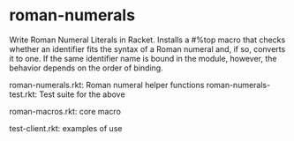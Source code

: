 roman-numerals
==============

Write Roman Numeral Literals in Racket.  Installs a #%top macro that
checks whether an identifier fits the syntax of a Roman numeral and,
if so, converts it to one.  If the same identifier name is bound in
the module, however, the behavior depends on the order of binding.

roman-numerals.rkt: Roman numeral helper functions
roman-numerals-test.rkt: Test suite for the above

roman-macros.rkt: core macro

test-client.rkt: examples of use
